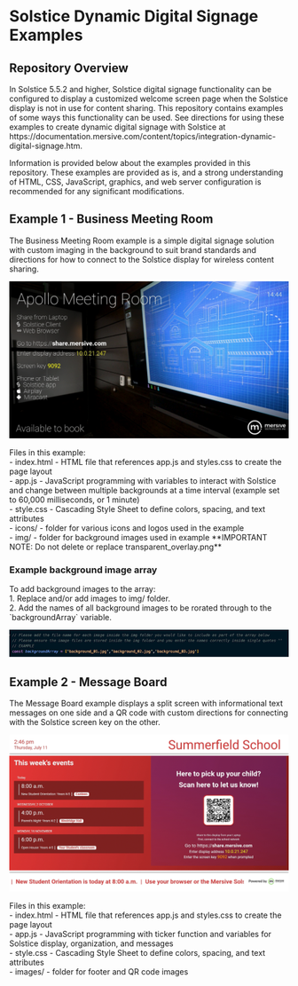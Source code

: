 # Solstice Dynamic Digital Signage Examples
## Repository Overview
<p>In Solstice 5.5.2 and higher, Solstice digital signage functionality can be configured to display a customized welcome screen page when the Solstice display is not in use for content sharing. This repository contains examples of some ways this functionality can be used. See directions for using these examples to create dynamic digital signage with Solstice at https://documentation.mersive.com/content/topics/integration-dynamic-digital-signage.htm.
</p>
<p>
Information is provided below about the examples provided in this repository. These examples are provided as is, and a strong understanding of HTML, CSS, JavaScript, graphics, and web server configuration is recommended for any significant modifications.
</p>

## Example 1 - Business Meeting Room
<p>
The Business Meeting Room example is a simple digital signage solution with custom imaging in the background to suit brand standards and directions for how to connect to the Solstice display for wireless content sharing.
</p>

![Business Example](./readme_images/business_example.png)

<p>Files in this example:
<br>- index.html - HTML file that references app.js and styles.css to create the page layout
<br>- app.js - JavaScript programming with variables to interact with Solstice and change between multiple backgrounds at a time interval (example set to 60,000 milliseconds, or 1 minute)
<br>- style.css - Cascading Style Sheet to define colors, spacing, and text attributes
<br>- icons/ - folder for various icons and logos used in the example
<br>- img/ - folder for background images used in example **IMPORTANT NOTE: Do not delete or replace transparent_overlay.png**
</p>

### Example background image array
<p>To add background images to the array:
<br>1. Replace and/or add images to img/ folder.
<br>2. Add the names of all background images to be rorated through to the `backgroundArray` variable.
</p>

![Array Example](./readme_images/array_example.png)


## Example 2 - Message Board
<p>
The Message Board example displays a split screen with informational text messages on one side and a QR code with custom directions for connecting with the Solstice screen key on the other.
</p>

![Messageboard Example](./readme_images/messageboard_example.png)

<p>Files in this example:
<br>- index.html - HTML file that references app.js and styles.css to create the page layout
<br>- app.js - JavaScript programming with ticker function and variables for Solstice display, organization, and messages
<br>- style.css - Cascading Style Sheet to define colors, spacing, and text attributes
<br>- images/ - folder for footer and QR code images
</p>
